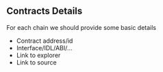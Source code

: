 ## Contracts Details

For each chain we should provide some basic details

- Contract address/id
- Interface/IDL/ABI/...
- Link to explorer
- Link to source
